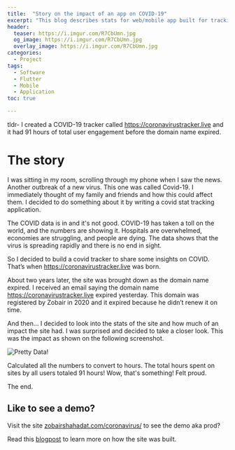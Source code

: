 ```yaml
---
title:  "Story on the impact of an app on COVID-19"
excerpt: "This blog describes stats for web/mobile app built for tracking coronavirus"
header:
  teaser: https://i.imgur.com/R7CbUmn.jpg
  og_image: https://i.imgur.com/R7CbUmn.jpg
  overlay_image: https://i.imgur.com/R7CbUmn.jpg
categories:
  - Project
tags:
  - Software
  - Flutter
  - Mobile
  - Application
toc: true

---
```




tldr- I created a COVID-19 tracker called https://coronavirustracker.live and it had 91 hours of total user engagement before the domain name expired.

# The story


I was sitting in my room, scrolling through my phone when I saw the news. Another outbreak of a new virus. This one was called Covid-19. I immediately thought of my family and friends and how this could affect them. I decided to do something about it by writing a covid stat tracking application. 

The COVID data is in and it's not good. COVID-19 has taken a toll on the world, and the numbers are showing it. Hospitals are overwhelmed, economies are struggling, and people are dying. The data shows that the virus is spreading rapidly and there is no end in sight.

So I decided to build a covid tracker to share some insights on COVID. That’s when https://coronavirustracker.live was born.

About two years later, the site was brought down as the domain name expired. 
I received an email saying the domain name https://coronavirustracker.live expired yesterday. This domain was registered by Zobair in 2020 and it expired because he didn’t renew it on time. 

And then… I decided to look into the stats of the site and how much of an impact the site had. 
I was surprised and decided to take a closer look. This was the impact as shown on the following screenshot. 

![Pretty Data!](https://i.imgur.com/5RRMdh7.png)


Calculated all the numbers to convert to hours. The total hours spent on sites by all users totaled 91 hours! Wow, that's something! 
Felt proud. 

The end.



## Like to see a demo?

Visit the site [zobairshahadat.com/coronavirus/](https://www.zobairshahadat.com/coronavirus/) to see the demo aka prod? 

Read this  [blogpost](https://www.zobairshahadat.com/projects/2020-03-08-coronavirusdashboard) to learn more on how the site was built. 